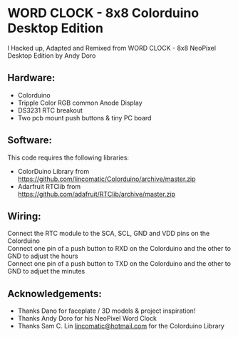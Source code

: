 # WORD CLOCK - 8x8 Colorduino Desktop Edition
I Hacked up, Adapted and Remixed from WORD CLOCK - 8x8 NeoPixel Desktop Edition by Andy Doro 

## Hardware:

- Colorduino
- Tripple Color RGB common Anode Display
- DS3231 RTC breakout
- Two pcb mount push buttons & tiny PC board

## Software:

This code requires the following libraries:  
- ColorDuino Library from https://github.com/lincomatic/Colorduino/archive/master.zip  
- Adarfruit RTClib from https://github.com/adafruit/RTClib/archive/master.zip  		

## Wiring:

Connect the RTC module to the SCA, SCL, GND and VDD pins on the Colorduino  
Connect one pin of a push button to RXD on the Colorduino and the other to GND to adjust the hours   
Connect one pin of a push button to TXD on the Colorduino and the other to GND to adjuet the minutes  

## Acknowledgements:
- Thanks Dano for faceplate / 3D models & project inspiration!
- Thanks Andy Doro for his NeoPixel Word Clock
- Thanks Sam C. Lin <lincomatic@hotmail.com> for the Colorduino Library
